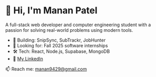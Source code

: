 # 👋 Hi, I'm Manan Patel
A full-stack web developer and computer engineering student with a passion for solving real-world problems using modern tools.

- 🔨 Building: SnipSync, SubTrackr, JobHunter
- 💼 Looking for: Fall 2025 software internships
- 🛠️ Tech: React, Node.js, Supabase, MongoDB
- 🔗 [My LinkedIn](https://www.linkedin.com/in/mananpatel182)

📫 Reach me: manan9429@gmail.com
